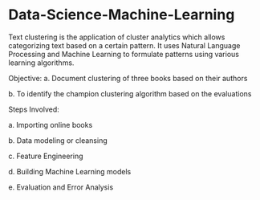 # Data-Science-Machine-Learning
Text clustering is the application of cluster analytics which allows categorizing text based on a certain pattern. 
It uses Natural Language Processing and Machine Learning to formulate patterns using various learning algorithms.

Objective:
a.	Document clustering of three books based on their authors

b.	To identify the champion clustering algorithm based on the evaluations

Steps Involved:

a.  Importing online books

b.  Data modeling or cleansing

c.  Feature Engineering 

d.  Building Machine Learning models

e.  Evaluation and Error Analysis



